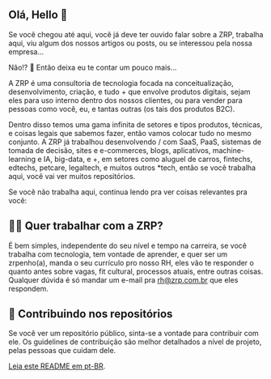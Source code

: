 ## Olá, Hello 👋

Se você chegou até aqui, você já deve ter ouvido falar sobre a ZRP, trabalha aqui, viu algum dos nossos artigos ou posts, ou se interessou pela nossa empresa...

Não!? 👀 Então deixa eu te contar um pouco mais...

A ZRP é uma consultoria de tecnologia focada na conceitualização, desenvolvimento, criação, e tudo + que envolve produtos digitais, sejam eles para uso interno dentro dos nossos clientes, ou para vender para pessoas como você, eu, e tantas outras (os tais dos produtos B2C).

Dentro disso temos uma gama infinita de setores e tipos produtos, técnicas, e coisas legais que sabemos fazer, então vamos colocar tudo no mesmo conjunto. A ZRP já trabalhou desenvolvendo / com SaaS, PaaS, sistemas de tomada de decisão, sites e e-commerces, blogs, aplicativos, machine-learning e IA, big-data, e +, em setores como aluguel de carros, fintechs, edtechs, petcare, legaltech, e muitos outros *tech, então se você trabalha aqui, você vai ver muitos repositórios.

Se você não trabalha aqui, continua lendo pra ver coisas relevantes pra você:

## 🙋‍♀️ Quer trabalhar com a ZRP?

É bem simples, independente do seu nível e tempo na carreira, se você trabalha com tecnologia, tem vontade de aprender, e quer ser um zrpenho(a), manda o seu currículo pro nosso RH, eles vão te responder o quanto antes sobre vagas, fit cultural, processos atuais, entre outras coisas. Qualquer dúvida é só mandar um e-mail pra rh@zrp.com.br que eles respondem.

## 🌈 Contribuindo nos repositórios

Se você ver um repositório público, sinta-se a vontade para contribuir com ele. Os guidelines de contribuição são melhor detalhados a nível de projeto, pelas pessoas que cuidam dele.

[Leia este README em pt-BR](./pt-BR.md).
